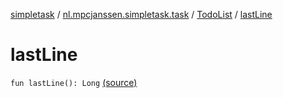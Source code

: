[simpletask](../../index.md) / [nl.mpcjanssen.simpletask.task](../index.md) / [TodoList](index.md) / [lastLine](.)

# lastLine

`fun lastLine(): Long` [(source)](https://github.com/mpcjanssen/simpletask-android/blob/master/src/main/java/nl/mpcjanssen/simpletask/task/TodoList.kt#L84)